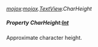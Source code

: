 _[mojox](../../modules/mojox/mojox-module.md):[mojox](../../modules/mojox/mojox-module.md).[TextView](../../modules/mojox/mojox-textview.md).CharHeight_
##### Property CharHeight:[Int](../../modules/wonkey/wonkey-types-int.md)
Approximate character height.

